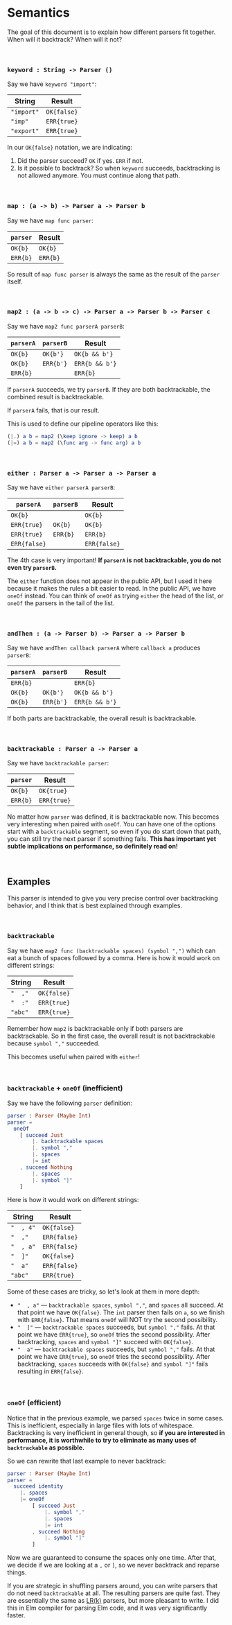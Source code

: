 # Semantics

The goal of this document is to explain how different parsers fit together. When will it backtrack? When will it not?

<br>

### `keyword : String -> Parser ()`

Say we have `keyword "import"`:

| String        | Result     |
|---------------|------------|
| `"import"`    | `OK{false}` |
| `"imp"`       | `ERR{true}` |
| `"export"`    | `ERR{true}` |

In our `OK{false}` notation, we are indicating:

1. Did the parser succeed? `OK` if yes. `ERR` if not.
2. Is it possible to backtrack? So when `keyword` succeeds, backtracking is not allowed anymore. You must continue along that path.

<br>


### `map : (a -> b) -> Parser a -> Parser b`

Say we have `map func parser`:

| `parser` | Result   |
|----------|----------|
| `OK{b}`  | `OK{b}`  |
| `ERR{b}` | `ERR{b}` |

So result of `map func parser` is always the same as the result of the `parser` itself.

<br>


### `map2 : (a -> b -> c) -> Parser a -> Parser b -> Parser c`

Say we have `map2 func parserA parserB`:

| `parserA` | `parserB` | Result         |
|-----------|-----------|----------------|
| `OK{b}`   | `OK{b'}`  | `OK{b && b'}`  |
| `OK{b}`   | `ERR{b'}` | `ERR{b && b'}` |
| `ERR{b}`  |           | `ERR{b}`       |

If `parserA` succeeds, we try `parserB`. If they are both backtrackable, the combined result is backtrackable.

If `parserA` fails, that is our result.

This is used to define our pipeline operators like this:

```elm
(|.) a b = map2 (\keep ignore -> keep) a b
(|=) a b = map2 (\func arg -> func arg) a b
```

<br>


### `either : Parser a -> Parser a -> Parser a`

Say we have `either parserA parserB`:

| `parserA`    | `parserB` | Result       |
|--------------|-----------|--------------|
| `OK{b}`      |           | `OK{b}`      |
| `ERR{true}`  | `OK{b}`   | `OK{b}`      |
| `ERR{true}`  | `ERR{b}`  | `ERR{b}`     |
| `ERR{false}` |           | `ERR{false}` |

The 4th case is very important! **If `parserA` is not backtrackable, you do not even try `parserB`.**

The `either` function does not appear in the public API, but I used it here because it makes the rules a bit easier to read. In the public API, we have `oneOf` instead. You can think of `oneOf` as trying `either` the head of the list, or `oneOf` the parsers in the tail of the list.

<br>


### `andThen : (a -> Parser b) -> Parser a -> Parser b`

Say we have `andThen callback parserA` where `callback a` produces `parserB`:

| `parserA` | `parserB` | Result         |
|-----------|-----------|----------------|
| `ERR{b}`  |           | `ERR{b}`       |
| `OK{b}`   | `OK{b'}`  | `OK{b && b'}`  |
| `OK{b}`   | `ERR{b'}` | `ERR{b && b'}` |

If both parts are backtrackable, the overall result is backtrackable.

<br>


### `backtrackable : Parser a -> Parser a`

Say we have `backtrackable parser`:

| `parser` | Result      |
|----------|-------------|
| `OK{b}`  | `OK{true}`  |
| `ERR{b}` | `ERR{true}` |

No matter how `parser` was defined, it is backtrackable now. This becomes very interesting when paired with `oneOf`. You can have one of the options start with a `backtrackable` segment, so even if you do start down that path, you can still try the next parser if something fails. **This has important yet subtle implications on performance, so definitely read on!**

<br>


## Examples

This parser is intended to give you very precise control over backtracking behavior, and I think that is best explained through examples.

<br>

### `backtrackable`

Say we have `map2 func (backtrackable spaces) (symbol ",")` which can eat a bunch of spaces followed by a comma. Here is how it would work on different strings:

| String  | Result      |
|---------|-------------|
| `"  ,"` | `OK{false}` |
| `"  :"` | `ERR{true}` |
| `"abc"` | `ERR{true}` |

Remember how `map2` is backtrackable only if both parsers are backtrackable. So in the first case, the overall result is not backtrackable because `symbol ","` succeeded.

This becomes useful when paired with `either`!

<br>


### `backtrackable` + `oneOf` (inefficient)

Say we have the following `parser` definition:

```elm
parser : Parser (Maybe Int)
parser =
  oneOf
    [ succeed Just
        |. backtrackable spaces
        |. symbol ","
        |. spaces
        |= int
    , succeed Nothing
        |. spaces
        |. symbol "]"
    ]
```

Here is how it would work on different strings:

| String    | Result       |
|-----------|--------------|
| `"  , 4"` | `OK{false}`  |
| `"  ,"`   | `ERR{false}` |
| `"  , a"` | `ERR{false}` |
| `"  ]"`   | `OK{false}`  |
| `"  a"`   | `ERR{false}` |
| `"abc"`   | `ERR{true}`  |

Some of these cases are tricky, so let's look at them in more depth:

- `"  , a"` &mdash; `backtrackable spaces`, `symbol ","`, and `spaces` all succeed. At that point we have `OK{false}`. The `int` parser then fails on `a`, so we finish with `ERR{false}`. That means `oneOf` will NOT try the second possibility.
- `"  ]"` &mdash; `backtrackable spaces` succeeds, but `symbol ","` fails. At that point we have `ERR{true}`, so `oneOf` tries the second possibility. After backtracking, `spaces` and `symbol "]"` succeed with `OK{false}`.
- `"  a"` &mdash; `backtrackable spaces` succeeds, but `symbol ","` fails. At that point we have `ERR{true}`, so `oneOf` tries the second possibility. After backtracking, `spaces` succeeds with `OK{false}` and `symbol "]"` fails resulting in `ERR{false}`.

<br>


### `oneOf` (efficient)

Notice that in the previous example, we parsed `spaces` twice in some cases. This is inefficient, especially in large files with lots of whitespace. Backtracking is very inefficient in general though, so **if you are interested in performance, it is worthwhile to try to eliminate as many uses of `backtrackable` as possible.**

So we can rewrite that last example to never backtrack:

```elm
parser : Parser (Maybe Int)
parser =
  succeed identity
  	|. spaces
  	|= oneOf
        [ succeed Just
            |. symbol ","
            |. spaces
            |= int
        , succeed Nothing
            |. symbol "]"
        ]
```

Now we are guaranteed to consume the spaces only one time. After that, we decide if we are looking at a `,` or `]`, so we never backtrack and reparse things.

If you are strategic in shuffling parsers around, you can write parsers that do not need `backtrackable` at all. The resulting parsers are quite fast. They are essentially the same as [LR(k)](https://en.wikipedia.org/wiki/Canonical_LR_parser) parsers, but more pleasant to write. I did this in Elm compiler for parsing Elm code, and it was very significantly faster.
